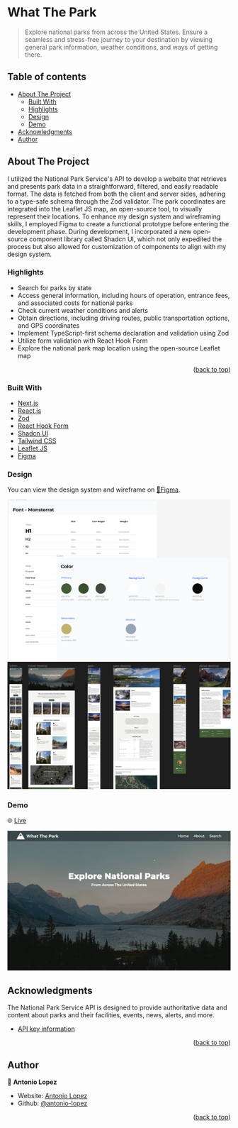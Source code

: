 <div id="top"></div>

# What The Park

> Explore national parks from across the United States. Ensure a seamless and stress-free journey to your destination by viewing general park information, weather conditions, and ways of getting there.

## Table of contents

- [About The Project](#about-the-project)
  - [Built With](#built-with)
  - [Highlights](#highlights)
  - [Design](#design)
  - [Demo](#demo)
- [Acknowledgments](#acknowledgments)
- [Author](#author)

## About The Project

I utilized the National Park Service's API to develop a website that retrieves and presents park data in a straightforward, filtered, and easily readable format. The data is fetched from both the client and server sides, adhering to a type-safe schema through the Zod validator. The park coordinates are integrated into the Leaflet JS map, an open-source tool, to visually represent their locations. To enhance my design system and wireframing skills, I employed Figma to create a functional prototype before entering the development phase. During development, I incorporated a new open-source component library called Shadcn UI, which not only expedited the process but also allowed for customization of components to align with my design system.

### Highlights

- Search for parks by state
- Access general information, including hours of operation, entrance fees, and associated costs for national parks
- Check current weather conditions and alerts
- Obtain directions, including driving routes, public transportation options, and GPS coordinates
- Implement TypeScript-first schema declaration and validation using Zod
- Utilize form validation with React Hook Form
- Explore the national park map location using the open-source Leaflet map

<p align="right">(<a href="#top">back to top</a>)</p>

### Built With

- [Next.js](https://nextjs.org/)
- [React.js](https://reactjs.org/)
- [Zod](https://zod.dev/)
- [React Hook Form](https://react-hook-form.com/)
- [Shadcn UI](https://ui.shadcn.com/)
- [Tailwind CSS](https://tailwindcss.com/)
- [Leaflet JS](https://leafletjs.com/)
- [Figma](https://www.figma.com/)

### Design

You can view the design system and wireframe on [🎨Figma](https://www.figma.com/file/yYoBGsOuvNCMQpRdb3vzhJ/What-The-Park?type=design&mode=design&t=PoMywHtsQC8y7Bm4-1).

![design 1](/public/screenshots/design1.png)
![design 2](/public/screenshots/design2.png)

### Demo

🌐 [Live](https://what-the-park.vercel.app/)

![home](/public/screenshots/home.png)

## Acknowledgments

The National Park Service API is designed to provide authoritative data and content about parks and their facilities, events, news, alerts, and more.

- [API key information](https://www.nps.gov/subjects/developer/index.htm)

<p align="right">(<a href="#top">back to top</a>)</p>

## Author

👤 **Antonio Lopez**

- Website: [Antonio Lopez](https://www.antoniolopez.me/)
- Github: [@antonio-lopez](https://github.com/antonio-lopez)

<p align="right">(<a href="#top">back to top</a>)</p>
